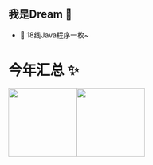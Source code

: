 ## 我是Dream 🐼

- 🐼 18线Java程序一枚~

# 今年汇总 ✨

<img align="" height="137px" src="https://github-readme-stats.vercel.app/api?username=a870368162&hide_title=true&hide_border=true&show_icons=true&include_all_commits=true&line_height=21&bg_color=0,EC6C6C,FFD479,FFFC79,73FA79&theme=graywhite&locale=cn" /><img align="" height="137px" src="https://github-readme-stats.vercel.app/api/top-langs/?username=a870368162&hide_title=true&hide_border=true&layout=compact&bg_color=0,73FA79,73FDFF,D783FF&theme=graywhite&locale=cn" />
